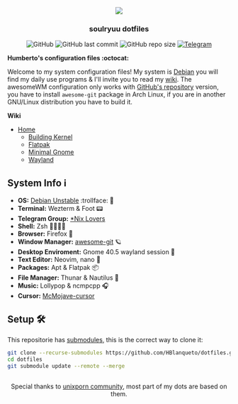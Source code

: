 <div align='center'>
  
![](https://i.imgur.com/ypArhpF.png)
### soulryuu dotfiles
  
![GitHub](https://img.shields.io/github/license/soulryuu/dotfiles?label=Licence&logo=GNU&logoColor=ffffff&style=flat)
![GitHub last commit](https://img.shields.io/github/last-commit/soulryuu/dotfiles?label=Last%20commit&logo=GitHub)
![GitHub repo size](https://img.shields.io/github/repo-size/HBlanqueto/dotsbian?label=Repo%20size)
[![Telegram](https://img.shields.io/badge/Telegram-2CA5E0?style=for-the-badge&logo=telegram&logoColor=white&style=flat)](https://t.me/unixlovers) 
  
</div>

**Humberto's configuration files :octocat:**

Welcome to my system configuration files! My system is [Debian](https://wiki.debian.org/DebianUnstable) you will find my daily use programs & I'll invite you to read my [wiki](https://github.com/HBlanqueto/dotfiles/wiki). The awesomeWM configuration only works with [GitHub's repository](https://github.com/awesomeWM/awesome) version, you have to install `awesome-git` package in Arch Linux, if you are in another GNU/Linux distribution you have to build it.

**Wiki**

- [Home](https://github.com/HBlanqueto/dotsbian/wiki)
  - [Building Kernel](https://github.com/HBlanqueto/dotsbian/wiki/Building-Kernel)
  - [Flatpak](https://github.com/HBlanqueto/dotsbian/wiki/Flatpak)
  - [Minimal Gnome](https://github.com/HBlanqueto/dotsbian/wiki/Minimal-Gnome)
  - [Wayland](https://github.com/HBlanqueto/dotsbian/wiki/Wayland)

## System Info ℹ️
- **OS:** [Debian Unstable](https://wiki.debian.org/DebianUnstable) :trollface: 🧠
- **Terminal:** Wezterm & Foot 📟
- **Telegram Group:** [*Nix Lovers](https://t.me/unixlovers)
- **Shell:** Zsh 🐚🧙🏼‍♂️
- **Browser:** Firefox 🦊
- **Window Manager:** [awesome-git](https://github.com/awesomeWM/awesome) 🪐
- **Desktop Enviroment:** Gnome 40.5 wayland session 👣
- **Text Editor:** Neovim, nano 📝
- **Packages:** Apt & Flatpak 📦
- **File Manager:** Thunar & Nautilus 📁
- **Music:** Lollypop & ncmpcpp 🎧
- **Cursor:** [McMojave-cursor](https://github.com/vinceliuice/McMojave-cursors)

## Setup 🛠️ 
This repositorie has [submodules](https://github.blog/2016-02-01-working-with-submodules/), this is the correct way to clone it:
```bash
git clone --recurse-submodules https://github.com/HBlanqueto/dotfiles.git --depth 1
cd dotfiles
git submodule update --remote --merge
```

##
<div align='center'>
  
Special thanks to [unixporn community](https://www.reddit.com/r/unixporn/), most part of my dots are based on them.
  
</div>                  
